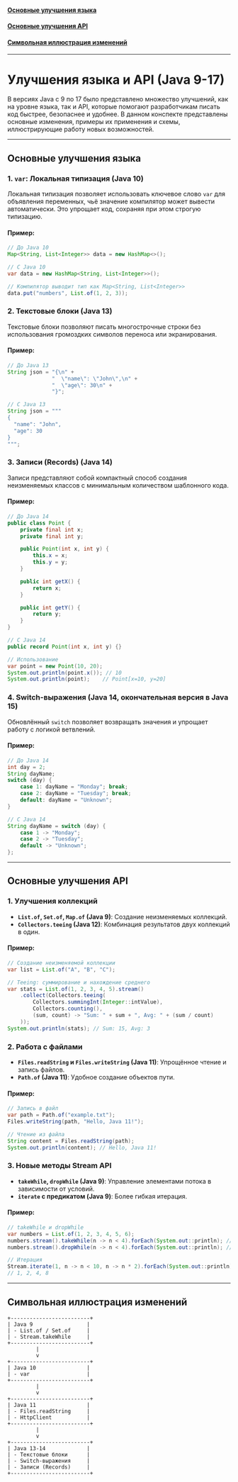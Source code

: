 #### [Основные улучшения языка](#Основные-улучшения-языка-1)
#### [Основные улучшения API](#Основные-улучшения-api-1)
#### [Символьная иллюстрация изменений](#Символьная-иллюстрация-изменений-1)

---
# Улучшения языка и API (Java 9-17)

В версиях Java с 9 по 17 было представлено множество улучшений, как на уровне языка, так и API, которые помогают разработчикам писать код быстрее, безопаснее и удобнее. В данном конспекте представлены основные изменения, примеры их применения и схемы, иллюстрирующие работу новых возможностей.

---

## Основные улучшения языка

### 1. `var`: Локальная типизация (Java 10)
Локальная типизация позволяет использовать ключевое слово `var` для объявления переменных, чьё значение компилятор может вывести автоматически. Это упрощает код, сохраняя при этом строгую типизацию.

#### Пример:
```java
// До Java 10
Map<String, List<Integer>> data = new HashMap<>();

// С Java 10
var data = new HashMap<String, List<Integer>>();

// Компилятор выводит тип как Map<String, List<Integer>>
data.put("numbers", List.of(1, 2, 3));
```

### 2. Текстовые блоки (Java 13)
Текстовые блоки позволяют писать многострочные строки без использования громоздких символов переноса или экранирования.

#### Пример:
```java
// До Java 13
String json = "{\n" +
              "  \"name\": \"John\",\n" +
              "  \"age\": 30\n" +
              "}";

// С Java 13
String json = """
{
  "name": "John",
  "age": 30
}
""";
```

### 3. Записи (Records) (Java 14)
Записи представляют собой компактный способ создания неизменяемых классов с минимальным количеством шаблонного кода.

#### Пример:
```java
// До Java 14
public class Point {
    private final int x;
    private final int y;

    public Point(int x, int y) {
        this.x = x;
        this.y = y;
    }

    public int getX() {
        return x;
    }

    public int getY() {
        return y;
    }
}

// С Java 14
public record Point(int x, int y) {}

// Использование
var point = new Point(10, 20);
System.out.println(point.x()); // 10
System.out.println(point);    // Point[x=10, y=20]
```

### 4. Switch-выражения (Java 14, окончательная версия в Java 15)
Обновлённый `switch` позволяет возвращать значения и упрощает работу с логикой ветвлений.

#### Пример:
```java
// До Java 14
int day = 2;
String dayName;
switch (day) {
    case 1: dayName = "Monday"; break;
    case 2: dayName = "Tuesday"; break;
    default: dayName = "Unknown";
}

// С Java 14
String dayName = switch (day) {
    case 1 -> "Monday";
    case 2 -> "Tuesday";
    default -> "Unknown";
};
```

---

## Основные улучшения API

### 1. Улучшения коллекций
- **`List.of`, `Set.of`, `Map.of` (Java 9)**: Создание неизменяемых коллекций.
- **`Collectors.teeing` (Java 12)**: Комбинация результатов двух коллекций в один.

#### Пример:
```java
// Создание неизменяемой коллекции
var list = List.of("A", "B", "C");

// Teeing: суммирование и нахождение среднего
var stats = List.of(1, 2, 3, 4, 5).stream()
    .collect(Collectors.teeing(
        Collectors.summingInt(Integer::intValue),
        Collectors.counting(),
        (sum, count) -> "Sum: " + sum + ", Avg: " + (sum / count)
    ));
System.out.println(stats); // Sum: 15, Avg: 3
```

### 2. Работа с файлами
- **`Files.readString` и `Files.writeString` (Java 11)**: Упрощённое чтение и запись файлов.
- **`Path.of` (Java 11)**: Удобное создание объектов пути.

#### Пример:
```java
// Запись в файл
var path = Path.of("example.txt");
Files.writeString(path, "Hello, Java 11!");

// Чтение из файла
String content = Files.readString(path);
System.out.println(content); // Hello, Java 11!
```

### 3. Новые методы Stream API
- **`takeWhile`, `dropWhile` (Java 9)**: Управление элементами потока в зависимости от условий.
- **`iterate` с предикатом (Java 9)**: Более гибкая итерация.

#### Пример:
```java
// takeWhile и dropWhile
var numbers = List.of(1, 2, 3, 4, 5, 6);
numbers.stream().takeWhile(n -> n < 4).forEach(System.out::println); // 1, 2, 3
numbers.stream().dropWhile(n -> n < 4).forEach(System.out::println); // 4, 5, 6

// Итерация
Stream.iterate(1, n -> n < 10, n -> n * 2).forEach(System.out::println);
// 1, 2, 4, 8
```

---

## Символьная иллюстрация изменений

```
+-------------------------+
| Java 9                 |
| - List.of / Set.of     |
| - Stream.takeWhile     |
+-------------------------+
         |
         v
+-------------------------+
| Java 10                |
| - var                  |
+-------------------------+
         |
         v
+-------------------------+
| Java 11                |
| - Files.readString     |
| - HttpClient           |
+-------------------------+
         |
         v
+-------------------------+
| Java 13-14             |
| - Текстовые блоки      |
| - Switch-выражения     |
| - Записи (Records)     |
+-------------------------+
```

